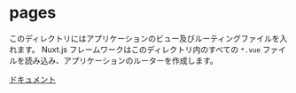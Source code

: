 # pages

このディレクトリにはアプリケーションのビュー及びルーティングファイルを入れます。
Nuxt.js フレームワークはこのディレクトリ内のすべての `*.vue` ファイルを読み込み、アプリケーションのルーターを作成します。

[ドキュメント](https://ja.nuxtjs.org/guide/views)
